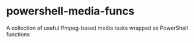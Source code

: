 # powershell-media-funcs
A collection of useful ffmpeg-based media tasks wrapped as PowerShell functions
